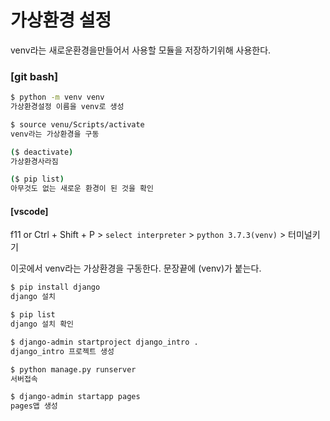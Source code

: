 # 가상환경 설정

venv라는 새로운환경을만들어서 사용할 모듈을 저장하기위해 사용한다.



### [git bash]

```bash
$ python -m venv venv 
가상환경설정 이름을 venv로 생성

$ source venu/Scripts/activate
venv라는 가상환경을 구동

($ deactivate)
가상환경사라짐

($ pip list)
아무것도 없는 새로운 환경이 된 것을 확인
```





#### [vscode]

f11 or Ctrl + Shift + P  > `select interpreter` > `python 3.7.3(venv)` > 터미널키기

이곳에서 venv라는 가상환경을 구동한다. 문장끝에 (venv)가 붙는다.

```bash
$ pip install django
django 설치

$ pip list
django 설치 확인
```





```bash
$ django-admin startproject django_intro . 
django_intro 프로젝트 생성

$ python manage.py runserver 
서버접속

$ django-admin startapp pages 
pages앱 생성
```

